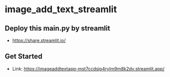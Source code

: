 # image_add_text_streamlit

## Deploy this main.py by streamlit
- https://share.streamlit.io/

## Get Started
- Link: https://imageaddtextapp-mst7ccdsjp4rylm9m8k2dv.streamlit.app/
